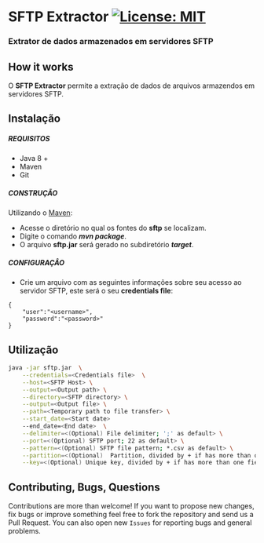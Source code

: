 # SFTP Extractor [![License: MIT](https://img.shields.io/badge/License-MIT-yellow.svg)](https://opensource.org/licenses/MIT)
### Extrator de dados armazenados em servidores SFTP 

## How it works

O **SFTP Extractor** permite a extração de dados de arquivos armazendos em servidores SFTP.

## Instalação

##### REQUISITOS

- Java 8 +
- Maven
- Git

##### CONSTRUÇÃO

Utilizando o [Maven](https://maven.apache.org/):

- Acesse o diretório no qual os fontes do **sftp** se localizam.
- Digite o comando _**mvn package**_.
- O arquivo **sftp.jar** será gerado no subdiretório **_target_**.

##### CONFIGURAÇÂO

* Crie um arquivo com as seguintes informações sobre seu acesso ao servidor SFTP, este será o seu **credentials file**:

```
{
	"user":"<username>",
	"password":"<password>"
}
```

## Utilização

```bash
java -jar sftp.jar  \
	--credentials=<Credentials file>  \
	--host=<SFTP Host> \
	--output=<Output path> \
	--directory=<SFTP directory> \
	--output=<Output file> \
	--path=<Temporary path to file transfer> \
	--start_date=<Start date>
	--end_date=<End date>  \
	--delimiter=<(Optional) File delimiter; ';' as default> \
	--port=<(Optional) SFTP port; 22 as default> \
	--pattern=<(Optional) SFTP file pattern; *.csv as default> \
	--partition=<(Optional)  Partition, divided by + if has more than one field> \
	--key=<(Optional) Unique key, divided by + if has more than one field>
```

## Contributing, Bugs, Questions
Contributions are more than welcome! If you want to propose new changes, fix bugs or improve something feel free to fork the repository and send us a Pull Request. You can also open new `Issues` for reporting bugs and general problems.
